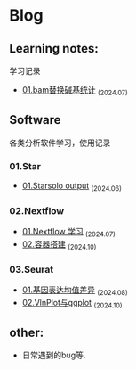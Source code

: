 # Blog

## Learning notes:  
学习记录
- [01.bam替换碱基统计](/Learning_notes/01.bam替换碱基统计.md) <sub>(2024.07)</sub>

## Software  
各类分析软件学习，使用记录  
### 01.Star
- [01.Starsolo output](./Software/01.Star/01.STAR.md) <sub>(2024.06)</sub>

### 02.Nextflow  
- [01.Nextflow 学习](Software/02.Nextflow/01.nextflow-pipeline.md) <sub>(2024.07)</sub>
- [02.容器搭建](Software/02.Nextflow/02.container.md) <sub>(2024.10)</sub>

### 03.Seurat  
- [01.基因表达均值差异](Software/03.Seurat/01.基因表达均值计算.md) <sub>(2024.08)</sub>
- [02.VlnPlot与ggplot](Software/03.Seurat/02.VlnPlot.md) <sub>(2024.10)</sub>

## other:    
  - 日常遇到的bug等.
